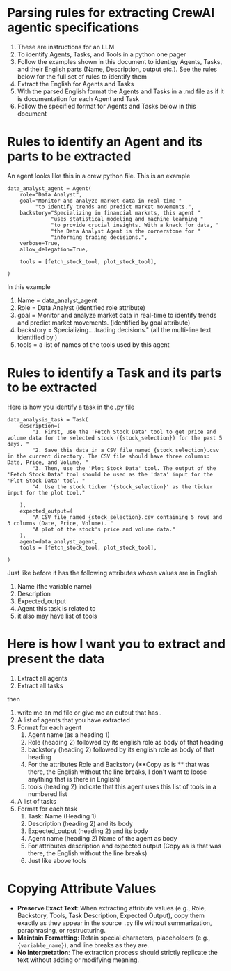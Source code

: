 <!-- ********************* -->
# Parsing rules for extracting CrewAI agentic specifications
<!-- ********************* -->

1. These are instructions for an LLM
2. To identify Agents, Tasks, and Tools in a python one pager
3. Follow the examples shown in this document to identigy Agents, Tasks, and their English parts (Name, Description, output etc.). See the rules below for the full set of rules to identify them
4. Extract the English for Agents and Tasks
5. With the parsed English format the Agents and Tasks in a .md file as if it is documentation for each Agent and Task
6. Follow the specified format for Agents and Tasks below in this document

<!-- ********************* -->
# Rules to identify an Agent and its parts to be extracted
<!-- ********************* -->

An agent looks like this in a crew python file. This is an example

```
data_analyst_agent = Agent(
    role="Data Analyst",
    goal="Monitor and analyze market data in real-time "
         "to identify trends and predict market movements.",
    backstory="Specializing in financial markets, this agent "
              "uses statistical modeling and machine learning "
              "to provide crucial insights. With a knack for data, "
              "the Data Analyst Agent is the cornerstone for "
              "informing trading decisions.",
    verbose=True,
    allow_delegation=True,

    tools = [fetch_stock_tool, plot_stock_tool],

)
```

In this example 

1. Name = data_analyst_agent
2. Role = Data Analyst (identified role attribute)
3. goal = Monitor and analyze market data in real-time to identify trends and predict market movements. (identified by goal attribute)
4. backstory = Specializing....trading decisions." (all the multi-line text identified by )
5. tools = a list of names of the tools used by this agent

<!-- ********************* -->
# Rules to identify a Task and its parts to be extracted
<!-- ********************* -->

Here is how you identify a task in the .py file

```
data_analysis_task = Task(
    description=(
        "1. First, use the 'Fetch Stock Data' tool to get price and volume data for the selected stock ({stock_selection}) for the past 5 days. "
        "2. Save this data in a CSV file named {stock_selection}.csv in the current directory. The CSV file should have three columns: Date, Price, and Volume. "
        "3. Then, use the 'Plot Stock Data' tool. The output of the 'Fetch Stock Data' tool should be used as the 'data' input for the 'Plot Stock Data' tool. "
        "4. Use the stock ticker '{stock_selection}' as the ticker input for the plot tool."

    ),
    expected_output=(
        "A CSV file named {stock_selection}.csv containing 5 rows and 3 columns (Date, Price, Volume). "
        "A plot of the stock's price and volume data."
    ),
    agent=data_analyst_agent,
    tools = [fetch_stock_tool, plot_stock_tool],

)
```

Just like before it has the following attributes whose values are in English

1. Name (the variable name)
2. Description
3. Expected_output
4. Agent this task is related to
5. it also may have list of tools 

<!-- ********************* -->
# Here is how I want you to extract and present the data
<!-- ********************* -->

1. Extract all agents
2. Extract all tasks

then 

1. write me an md file or give me an output that has..
2. A list of agents that you have extracted
3. Format for each agent
   1. Agent name (as a heading 1)
   2. Role (heading 2) followed by its english role as body of that heading
   3. backstory (heading 2) followed by its english role as body of that heading
   4. For the attributes Role and Backstory (**Copy as is ** that was there, the English without the line breaks, I don't want to loose anything that is there in English)
   5. tools (heading 2) indicate that this agent uses this list of tools in a numbered list
4. A list of tasks
5. Format for each task
   1. Task: Name (Heading 1) 
   2. Description (heading 2) and its body
   3. Expected_output (heading 2) and its body
   4. Agent name (heading 2) Name of the agent as body
   5. For attributes description and expected output (Copy as is that was there, the English without the line breaks)
   6. Just like above tools

# Copying Attribute Values
- **Preserve Exact Text**: When extracting attribute values (e.g., Role, Backstory, Tools, Task Description, Expected Output), copy them exactly as they appear in the source `.py` file without summarization, paraphrasing, or restructuring.
- **Maintain Formatting**: Retain special characters, placeholders (e.g., `{variable_name}`), and line breaks as they are.
- **No Interpretation**: The extraction process should strictly replicate the text without adding or modifying meaning.


